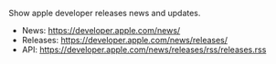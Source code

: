 Show apple developer releases news and updates.

* News: https://developer.apple.com/news/
* Releases: https://developer.apple.com/news/releases/
* API: https://developer.apple.com/news/releases/rss/releases.rss